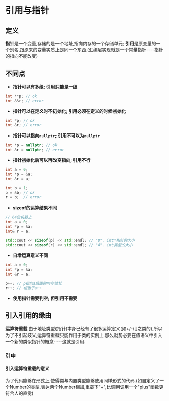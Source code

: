 # 引用与指针

## 定义

**指针**是一个变量,存储的是一个地址,指向内存的一个存储单元;
**引用**是原变量的一个别名,跟原来的变量实质上是同一个东西.(汇编层实现就是一个常量指针----指针的指向不能改变)

## 不同点

- **指针可以有多级; 引用只能是一级**
```cpp
int **p; // ok
int &&r; // error
```
- **指针可以在定义时不初始化; 引用必须在定义的时候初始化**
```cpp
int *p; // ok
int &r; // error
```
- **指针可以指向```nullptr```; 引用不可以为```nullptr```**
```cpp
int *p = nullptr; // ok
int &r = nullptr; // error
```
- **指针初始化后可以再改变指向; 引用不行**
```cpp
int a = 0;
int *p = &a;
int &r = a;

int b = 1;
p = &b; // ok
r = b;  // error
```
- **sizeof的运算结果不同**
```cpp
// 64位机器上
int a = 0;
int *p = &a;
int& r = a;

std::cout << sizeof(p) << std::endl; // "8". int*指针的大小
std::cout << sizeof(r) << std::endl; // "4". int类型的大小
```
- **自增运算意义不同**
```cpp
int a = 0;
int *p = &a;
int &r = a;

p++; // p指向a后面的内存地址
r++; // 相当于a++
```
- **使用指针需要判空; 但引用不需要**

## 引入引用的缘由

**运算符重载**.由于地址类型(指针)本身已经有了很多运算定义(如+/-/[]之类的),所以为了不引起歧义,运算符重载只能作用于类的实例上,那么就势必要在值语义中引入一个新的类似指针的概念----这就是引用.

### 引申

#### 引入运算符重载的意义

为了代码能够在形式上,使得类与内置类型能够使用同样形式的代码.(如自定义了一个Number的类型,表达两个Number相加,重载下"+",比调用调用一个"plus"函数更符合人的直觉)
